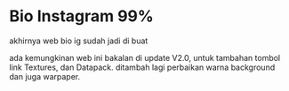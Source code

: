 <h1>Bio Instagram 99% </h1>
<p>akhirnya web bio ig sudah jadi di buat</p>
<p> ada kemungkinan web ini bakalan di update V2.0, untuk tambahan tombol link Textures, dan Datapack. ditambah lagi perbaikan warna background dan juga warpaper. </p>
